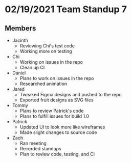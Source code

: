 # 02/19/2021 Team Standup 7

## Members
* Jacinth
    * Reviewing Chi's test code
    * Working more on testing
* Chi
    * Working on issues in the repo
    * Clean up CI
* Daniel
    * Plans to work on issues in the repo
    * Researched animation
* Jared
    * Tweaked Figma designs and pushed to the repo
    * Exported fruit designs as SVG files
* Tommy
    * Plans to review Patrick's code
    * Plans to fulfill issues for build 1.0
* Patrick
    * Updated UI to look more like wireframes
    * Made slight changes to source code
* Zach
    * Ran meeting
    * Recorded standups
    * Plan to review code, testing, and CI
